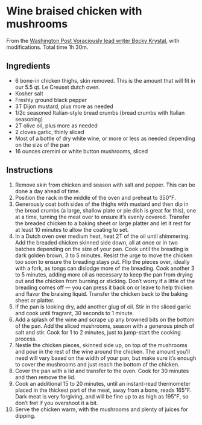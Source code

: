 # Wine braised chicken with mushrooms

From the [Washington Post Voraciously lead writer Becky Krystal](https://www.washingtonpost.com/news/voraciously/wp/2020/06/11/bathed-in-white-wine-and-family-lore-this-one-pan-chicken-with-mushrooms-is-a-braise-for-all-seasons/), with modifications. Total time 1h 30m.

## Ingredients

* 6 bone-in chicken thighs, skin removed. This is the amount that will fit in our 5.5 qt. Le Creuset dutch oven.
* Kosher salt
* Freshly ground black pepper
* 3T Dijon mustard, plus more as needed
* 1/2c seasoned Italian-style bread crumbs (bread crumbs with Italian seasoning)
* 2T olive oil, plus more as needed
* 2 cloves garlic, thinly sliced
* Most of a bottle of dry white wine, or more or less as needed depending on the size of the pan
* 16 ounces cremini or white button mushrooms, sliced

## Instructions

1.  Remove skin from chicken and season with salt and pepper. This can be done a day ahead of time.
2.  Position the rack in the middle of the oven and preheat to 350℉.
3.  Generously coat both sides of the thighs with mustard and then dip in the bread crumbs (a large, shallow plate or pie dish is great for this), one at a time, turning the meat over to ensure it’s evenly covered. Transfer the breaded chicken to a baking sheet or large platter and let it rest for at least 10 minutes to allow the coating to set.
4.  In a Dutch oven over medium heat, heat 2T of the oil until shimmering. Add the breaded chicken skinned side down, all at once or in two batches depending on the size of your pan. Cook until the breading is dark golden brown, 3 to 5 minutes. Resist the urge to move the chicken too soon to ensure the breading stays put. Flip the pieces over, ideally with a fork, as tongs can dislodge more of the breading. Cook another 3 to 5 minutes, adding more oil as necessary to keep the pan from drying out and the chicken from burning or sticking. Don’t worry if a little of the breading comes off — you can press it back on or leave to help thicken and flavor the braising liquid. Transfer the chicken back to the baking sheet or platter.
5.  If the pan is looking dry, add another glug of oil. Stir in the sliced garlic and cook until fragrant, 30 seconds to 1 minute.
6.  Add a splash of the wine and scrape up any browned bits on the bottom of the pan. Add the sliced mushrooms, season with a generous pinch of salt and stir. Cook for 1 to 2 minutes, just to jump-start the cooking process.
7.  Nestle the chicken pieces, skinned side up, on top of the mushrooms and pour in the rest of the wine around the chicken. The amount you’ll need will vary based on the width of your pan, but make sure it’s enough to cover the mushrooms and just reach the bottom of the chicken.
8.  Cover the pan with a lid and transfer to the oven. Cook for 30 minutes and then remove the lid.
9.  Cook an additional 15 to 20 minutes, until an instant-read thermometer placed in the thickest part of the meat, away from a bone, reads 165℉. Dark meat is very forgiving, and will be fine up to as high as 195℉, so don’t fret if you overshoot it a bit.
10.  Serve the chicken warm, with the mushrooms and plenty of juices for dipping.
